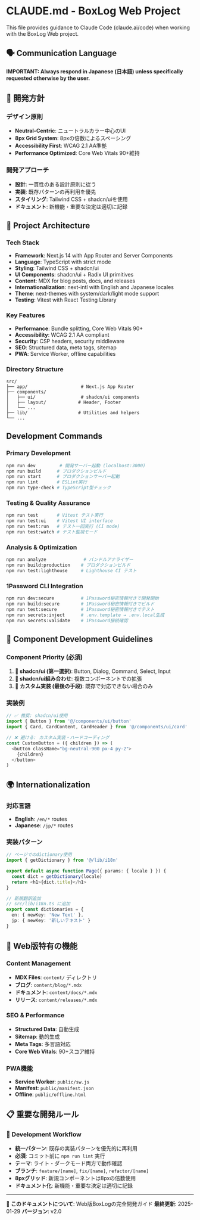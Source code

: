 # CLAUDE.md - BoxLog Web Project

This file provides guidance to Claude Code (claude.ai/code) when working with the BoxLog Web project.

## 🗣️ Communication Language

**IMPORTANT: Always respond in Japanese (日本語) unless specifically requested otherwise by the user.**

## 🎯 開発方針

### デザイン原則
- **Neutral-Centric**: ニュートラルカラー中心のUI
- **8px Grid System**: 8pxの倍数によるスペーシング
- **Accessibility First**: WCAG 2.1 AA準拠
- **Performance Optimized**: Core Web Vitals 90+維持

### 開発アプローチ
- **設計**: 一貫性のある設計原則に従う
- **実装**: 既存パターンの再利用を優先
- **スタイリング**: Tailwind CSS + shadcn/uiを使用
- **ドキュメント**: 新機能・重要な決定は適切に記録

## 📁 Project Architecture

### Tech Stack
- **Framework**: Next.js 14 with App Router and Server Components
- **Language**: TypeScript with strict mode
- **Styling**: Tailwind CSS + shadcn/ui
- **UI Components**: shadcn/ui + Radix UI primitives
- **Content**: MDX for blog posts, docs, and releases
- **Internationalization**: next-intl with English and Japanese locales
- **Theme**: next-themes with system/dark/light mode support
- **Testing**: Vitest with React Testing Library

### Key Features
- **Performance**: Bundle splitting, Core Web Vitals 90+
- **Accessibility**: WCAG 2.1 AA compliant
- **Security**: CSP headers, security middleware
- **SEO**: Structured data, meta tags, sitemap
- **PWA**: Service Worker, offline capabilities

### Directory Structure
```
src/
├── app/                    # Next.js App Router
├── components/
│   ├── ui/                 # shadcn/ui components
│   ├── layout/            # Header, Footer
│   └── ...
├── lib/                   # Utilities and helpers
└── ...
```

## Development Commands

### Primary Development
```bash
npm run dev         # 開発サーバー起動 (localhost:3000)
npm run build      # プロダクションビルド
npm run start      # プロダクションサーバー起動
npm run lint       # ESLint実行
npm run type-check # TypeScript型チェック
```

### Testing & Quality Assurance
```bash
npm run test       # Vitest テスト実行
npm run test:ui    # Vitest UI interface
npm run test:run   # テスト一回実行 (CI mode)
npm run test:watch # テスト監視モード
```

### Analysis & Optimization
```bash
npm run analyze              # バンドルアナライザー
npm run build:production    # プロダクションビルド
npm run test:lighthouse     # Lighthouse CI テスト
```

### 1Password CLI Integration
```bash
npm run dev:secure          # 1Password秘密情報付きで開発開始
npm run build:secure        # 1Password秘密情報付きでビルド
npm run test:secure         # 1Password秘密情報付きでテスト
npm run secrets:inject      # .env.template → .env.local生成
npm run secrets:validate    # 1Password接続確認
```

## 🧩 Component Development Guidelines

### Component Priority (必須)
1. **🥇 shadcn/ui (第一選択)**: Button, Dialog, Command, Select, Input
2. **🥈 shadcn/ui組み合わせ**: 複数コンポーネントでの拡張
3. **🥉 カスタム実装 (最後の手段)**: 既存で対応できない場合のみ

### 実装例
```typescript
// ✅ 推奨: shadcn/ui使用
import { Button } from '@/components/ui/button'
import { Card, CardContent, CardHeader } from '@/components/ui/card'

// ❌ 避ける: カスタム実装・ハードコーディング
const CustomButton = ({ children }) => (
  <button className="bg-neutral-900 px-4 py-2">
    {children}
  </button>
)
```

## 🌍 Internationalization

### 対応言語
- **English**: `/en/*` routes
- **Japanese**: `/jp/*` routes

### 実装パターン
```typescript
// ページでのdictionary使用
import { getDictionary } from '@/lib/i18n'

export default async function Page({ params: { locale } }) {
  const dict = getDictionary(locale)
  return <h1>{dict.title}</h1>
}

// 新規翻訳追加
// src/lib/i18n.ts に追加
export const dictionaries = {
  en: { newKey: 'New Text' },
  jp: { newKey: '新しいテキスト' }
}
```

## 🎨 Web版特有の機能

### Content Management
- **MDX Files**: `content/` ディレクトリ
- **ブログ**: `content/blog/*.mdx`
- **ドキュメント**: `content/docs/*.mdx`
- **リリース**: `content/releases/*.mdx`

### SEO & Performance
- **Structured Data**: 自動生成
- **Sitemap**: 動的生成
- **Meta Tags**: 多言語対応
- **Core Web Vitals**: 90+スコア維持

### PWA機能
- **Service Worker**: `public/sw.js`
- **Manifest**: `public/manifest.json`  
- **Offline**: `public/offline.html`

## 📋 重要な開発ルール

### 🎯 Development Workflow
- **統一パターン**: 既存の実装パターンを優先的に再利用
- **必須**: コミット前に `npm run lint` 実行
- **テーマ**: ライト・ダークモード両方で動作確認
- **ブランチ**: `feature/[name]`, `fix/[name]`, `refactor/[name]`
- **8pxグリッド**: 新規コンポーネントは8pxの倍数使用
- **ドキュメント化**: 新機能・重要な決定は適切に記録

---

**📖 このドキュメントについて**: Web版BoxLogの完全開発ガイド
**最終更新**: 2025-01-29
**バージョン**: v2.0